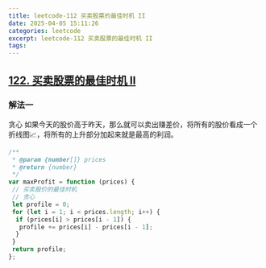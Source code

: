 ```yaml
---
title: leetcode-112 买卖股票的最佳时机 II
date: 2025-04-05 15:11:26
categories: leetcode
excerpt: leetcode-112 买卖股票的最佳时机 II
tags:
---
```

## [122. 买卖股票的最佳时机 II](https://leetcode.cn/problems/best-time-to-buy-and-sell-stock-ii/description/)

### 解法一

贪心
如果今天的股价高于昨天，那么就可以卖出赚差价，将所有的股价看成一个折线图📈，将所有的上升部分加起来就是最高的利润。

```js
/**
 * @param {number[]} prices
 * @return {number}
 */
var maxProfit = function (prices) {
 // 买卖股价的最佳时机
 // 贪心
 let profile = 0;
 for (let i = 1; i < prices.length; i++) {
  if (prices[i] > prices[i - 1]) {
   profile += prices[i] - prices[i - 1];
  }
 }
 return profile;
};
```
